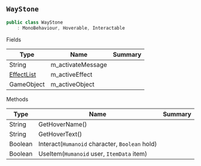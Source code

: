 ## `WayStone`

```csharp
public class WayStone
    : MonoBehaviour, Hoverable, Interactable

```

Fields

| Type | Name | Summary | 
| --- | --- | --- | 
| String | m_activateMessage |  | 
| [EffectList](./EffectList.md) | m_activeEffect |  | 
| GameObject | m_activeObject |  | 


Methods

| Type | Name | Summary | 
| --- | --- | --- | 
| String | GetHoverName() |  | 
| String | GetHoverText() |  | 
| Boolean | Interact(`Humanoid` character, `Boolean` hold) |  | 
| Boolean | UseItem(`Humanoid` user, `ItemData` item) |  | 


